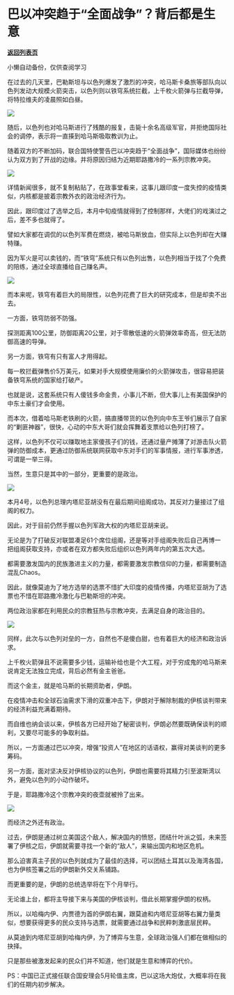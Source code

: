# 巴以冲突趋于“全面战争”？背后都是生意

[**返回列表页**](/gzh/政事堂2019)

小懒自动备份，仅供查阅学习

  

在过去的几天里，巴勒斯坦与以色列爆发了激烈的冲突，哈马斯卡桑旅等部队向以色列发动大规模火箭突击，以色列则以铁穹系统拦截，上千枚火箭弹与拦截导弹，将特拉维夫的凌晨照如白昼。

  

![](https://mmbiz.qpic.cn/sz_mmbiz_gif/CnBG2mic1AaFcaxxC8A0iaXVTTkfKFUpFKyhmGQj9paw8TpR07du2V7Q4DkKF4RZySK1Xr2DSEPpEqpSkPuhGR2A/640?wx_fmt=gif)

  

随后，以色列也对哈马斯进行了残酷的报复，击毙十余名高级军官，并拒绝国际社会的调停，表示将一直揍到哈马斯吸取教训为止。  

  

随着双方的不断加码，联合国特使警告巴以冲突趋于“全面战争”，国际媒体也纷纷认为双方到了开战的边缘。并将原因归结为近期耶路撒冷的一系列宗教冲突。

  

![](https://mmbiz.qpic.cn/mmbiz_jpg/rxhS23yu8cN4pxDCm8HaIG9XUialiay2u0qHtO5YMhopuzYcmtJp6S9n4JQOEgXbFZP0ia6fk4kpX3Bs36YGMQ3Tw/640?wx_fmt=jpeg)

  

详情新闻很多，就不复制粘贴了，在政事堂看来，这事儿跟印度一度失控的疫情类似，内核都是披着宗教外衣的政治经济行为。

  

因此，跟印度过了选举之后，本月中旬疫情就得到了控制那样，大佬们的戏演过之后，差不多也就得了。  

  

譬如大家都在调侃的以色列军费在燃烧，被哈马斯放血，但实际上以色列却在大赚特赚。

  

因为军火是可以卖钱的，而“铁穹”系统只有以色列出售，以色列相当于找了个免费的陪练，通过全球直播给自己赚名声。

  

![](https://mmbiz.qpic.cn/mmbiz_jpg/rxhS23yu8cN4pxDCm8HaIG9XUialiay2u04vsdLtxwvKAvDMS0moOuJSFFmubq8ypKGuFMoYkItZcTGiaBhjxo5Mg/640?wx_fmt=jpeg)

  

而本来呢，铁穹有着巨大的局限性，以色列花费了巨大的研究成本，但是却卖不出去。

  

一方面，铁穹防弱不防强。

  

探测距离100公里，防御距离20公里，对于零散低速的火箭弹效率奇高，但无法防御高速的导弹。

  

另一方面，铁穹有只有富人才用得起。

  

每一枚拦截弹售价5万美元，如果对手大规模使用廉价的火箭弹攻击，很容易把装备铁穹系统的国家给打破产。

  

也就是说，这套系统只有人傻钱多命金贵，小事儿不断，但大事儿上有美国保护的中东土豪们才会使用。

  

而本次，借着哈马斯老铁刷的火箭，搞直播带货的以色列向中东王爷们展示了自家的“剿匪神器”，很快，心动的中东大哥们就会挥舞着支票给以色列打榜了。

  

这样，以色列不仅可以赚取地主家傻孩子们的钱，还通过量产摊薄了对游击队火箭弹的防御成本，更通过防御系统联网获取中东对手们的军事情报，进行军事渗透，可谓是一举三得。

  

当然，生意只是其中的一部分，更重要的是政治。

  

![](https://mmbiz.qpic.cn/mmbiz_jpg/rxhS23yu8cN4pxDCm8HaIG9XUialiay2u0ibm6LtRibC3f7eg5ibAkpAUb6cuXicQGmhEbEhxKL9NfAxxk9bsgkUgecQ/640?wx_fmt=jpeg)

  

本月4号，以色列总理内塔尼亚胡没有在最后期间组阁成功，其反对力量接过了组阁的权力。

  

因此，对于目前仍然手握以色列军政大权的内塔尼亚胡来说。

  

无论是为了打破反对联盟凑足61个席位组阁，还是等对手组阁失败后自己再博一把组阁获取支持，亦或者在双方都失败后组织以色列两年内的第五次大选。

  

都需要激发国内的民族激进主义的力量，都需要激发宗教信仰的力量，都需要制造混乱Chaos。  

  

因此，就像莫迪为了地方选举的选票不惜扩大印度的疫情传播，内塔尼亚胡为了选票也不惜在耶路撒冷激化与巴勒斯坦的冲突。

  

两位政治家都在利用民众的宗教狂热与宗教冲突，去满足自身的政治目的。  

  

![](https://mmbiz.qpic.cn/mmbiz_jpg/rxhS23yu8cN4pxDCm8HaIG9XUialiay2u0gicPeJ5l2ywtslduY11tasKDvoEX0v0HQSQXibEiaE9vicJkvdjVE0LsWA/640?wx_fmt=jpeg)

  

同样，此次与以色列对垒的一方，自然也不是傻白甜，也有着巨大的经济和政治诉求。  

  

上千枚火箭弹且不说需要多少钱，运输补给也是个大工程，对于穷成鬼的哈马斯来说肯定无法独立完成，背后必然有金主爸爸。  

  

而这个金主，就是哈马斯的长期资助者，伊朗。

  

在疫情冲击和全球石油需求下滑的双重冲击下，伊朗对于解除制裁的伊核谈判带来的经济利益充满着期待。

  

而自维也纳会谈以来，伊核各方已经开始了秘密谈判，伊朗必然要既确保谈判的顺利，又要尽可能多的争取利益。  

  

所以，一方面通过巴以冲突，增强“投资人”在地区的话语权，赢得对美谈判的更多筹码。

  

另一方面，面对坚决反对伊核协议的以色列，伊朗也需要将其精力引至波斯湾以外，避免以色列的小动作破坏。

  

于是，耶路撒冷这个宗教冲突的夜壶就被拎了出来。  

  

![](https://mmbiz.qpic.cn/mmbiz_jpg/rxhS23yu8cN4pxDCm8HaIG9XUialiay2u0DCranx6OckicCpmicIFAVXuF3a4fpjhpYXWrkVIyDc9zvI6ImLIMbu5A/640?wx_fmt=jpeg)

  

而经济之外还有政治。

  

过去，伊朗是通过树立美国这个敌人，解决国内的愤怒，团结什叶派之弧，未来签署了伊核之后，伊朗就需要寻找一个新的“敌人”，来输出国内和地区危机。  

  

那么迫害真主子民的以色列就成为了最佳的选择，可以团结土耳其以及海湾各国，也为伊核签署之后的伊朗新外交关系铺路。

  

而更重要的是，伊朗的总统选举将在下个月举行。

  

无论谁上台，都将主导接下来与美国的伊核谈判，借此长期掌握伊朗的权柄。  

  

所以，以哈梅内伊、内贾德为首的伊朗右翼，跟莫迪和内塔尼亚胡等右翼力量类似，想要获得更多的民众支持与选票，就需要通过战争和民粹刺激底层民粹。

  

从莫迪到内塔尼亚胡到哈梅内伊，为了博弈与生意，全球政治强人们都在做相似的抉择。

  

只是那些被激发起来的民众们并不知道，他们就是生意和博弈的代价。

  

  
PS：中国已正式接任联合国安理会5月轮值主席，巴以这场大炮仗，大概率将在我们的任期内初步解决。

